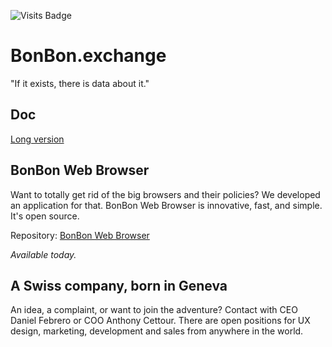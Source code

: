 ![Visits Badge](https://badges.pufler.dev/visits/BonBon-exchange/.github)

# BonBon.exchange

"If it exists, there is data about it."

## Doc

[Long version](https://github.com/BonBon-exchange/.github/tree/main/doc/long.md)

## BonBon Web Browser

Want to totally get rid of the big browsers and their policies? We developed an application for that. BonBon Web Browser is innovative, fast, and simple. It's open source.

Repository: [BonBon Web Browser](https://github.com/BonBon-exchange/bonbon-web-browser)

_Available today._

## A Swiss company, born in Geneva

An idea, a complaint, or want to join the adventure? Contact with CEO Daniel Febrero or COO Anthony Cettour. There are open positions for UX design, marketing, development and sales from anywhere in the world.
